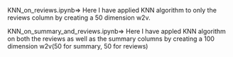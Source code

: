 KNN_on_reviews.ipynb=> 
Here I have applied KNN algorithm to only the reviews column by creating a 50 dimension w2v.

KNN_on_summary_and_reviews.ipynb=>
Here I have appled KNN algorithm on both the reviews as well as  the summary columns by creating a 100 dimension w2v(50 for summary, 50 for reviews)
